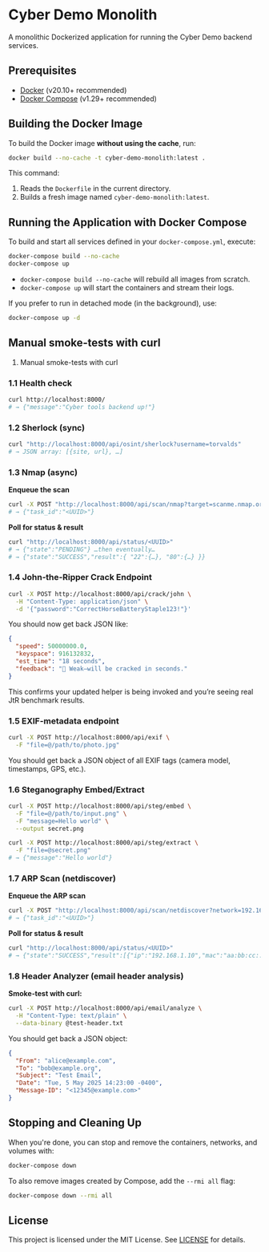 # Cyber Demo Monolith

A monolithic Dockerized application for running the Cyber Demo backend services.

## Prerequisites

* [Docker](https://www.docker.com/) (v20.10+ recommended)
* [Docker Compose](https://docs.docker.com/compose/) (v1.29+ recommended)

## Building the Docker Image

To build the Docker image **without using the cache**, run:

```bash
docker build --no-cache -t cyber-demo-monolith:latest .
```

This command:

1. Reads the `Dockerfile` in the current directory.
2. Builds a fresh image named `cyber-demo-monolith:latest`.

## Running the Application with Docker Compose

To build and start all services defined in your `docker-compose.yml`, execute:

```bash
docker-compose build --no-cache
docker-compose up
```

* `docker-compose build --no-cache` will rebuild all images from scratch.
* `docker-compose up` will start the containers and stream their logs.

If you prefer to run in detached mode (in the background), use:

```bash
docker-compose up -d
```

## Manual smoke-tests with curl

1. Manual smoke-tests with curl

### 1.1 Health check

```bash
curl http://localhost:8000/
# → {"message":"Cyber tools backend up!"}
```

### 1.2 Sherlock (sync)

```bash
curl "http://localhost:8000/api/osint/sherlock?username=torvalds"
# → JSON array: [{site, url}, …]
```

### 1.3 Nmap (async)

**Enqueue the scan**

```bash
curl -X POST "http://localhost:8000/api/scan/nmap?target=scanme.nmap.org"
# → {"task_id":"<UUID>"}
```

**Poll for status & result**

```bash
curl "http://localhost:8000/api/status/<UUID>"
# → {"state":"PENDING"} …then eventually…
# → {"state":"SUCCESS","result":{ "22":{…}, "80":{…} }}
```

### 1.4 John‑the‑Ripper Crack Endpoint

```bash
curl -X POST http://localhost:8000/api/crack/john \
  -H "Content-Type: application/json" \
  -d '{"password":"CorrectHorseBatteryStaple123!"}'
```

You should now get back JSON like:

```json
{
  "speed": 50000000.0,
  "keyspace": 916132832,
  "est_time": "18 seconds",
  "feedback": "😬 Weak—will be cracked in seconds."
}
```

This confirms your updated helper is being invoked and you’re seeing real JtR benchmark results.

### 1.5 EXIF-metadata endpoint

```bash
curl -X POST http://localhost:8000/api/exif \
  -F "file=@/path/to/photo.jpg"
```

You should get back a JSON object of all EXIF tags (camera model, timestamps, GPS, etc.).

### 1.6 Steganography Embed/Extract

```bash
curl -X POST http://localhost:8000/api/steg/embed \
  -F "file=@/path/to/input.png" \
  -F "message=Hello world" \
  --output secret.png
```

```bash
curl -X POST http://localhost:8000/api/steg/extract \
  -F "file=@secret.png"
# → {"message":"Hello world"}
```

### 1.7 ARP Scan (netdiscover)

**Enqueue the ARP scan**

```bash
curl -X POST "http://localhost:8000/api/scan/netdiscover?network=192.168.1.0/24"
# → {"task_id":"<UUID>"}
```

**Poll for status & result**

```bash
curl "http://localhost:8000/api/status/<UUID>"
# → {"state":"SUCCESS","result":[{"ip":"192.168.1.10","mac":"aa:bb:cc:..."},…]}
```

### 1.8 Header Analyzer (email header analysis)

**Smoke‑test with curl:**

```bash
curl -X POST http://localhost:8000/api/email/analyze \
  -H "Content-Type: text/plain" \
  --data-binary @test-header.txt
```

You should get back a JSON object:

```json
{
  "From": "alice@example.com",
  "To": "bob@example.org",
  "Subject": "Test Email",
  "Date": "Tue, 5 May 2025 14:23:00 -0400",
  "Message-ID": "<12345@example.com>"
}
```

## Stopping and Cleaning Up

When you're done, you can stop and remove the containers, networks, and volumes with:

```bash
docker-compose down
```

To also remove images created by Compose, add the `--rmi all` flag:

```bash
docker-compose down --rmi all
```

## License

This project is licensed under the MIT License. See [LICENSE](LICENSE) for details.
